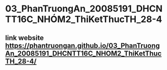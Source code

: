 # 03_PhanTruongAn_20085191_DHCNTT16C_NHÓM2_ThiKetThucTH_28-4
## link website https://phantruongan.github.io/03_PhanTruongAn_20085191_DHCNTT16C_NHOM2_ThiKetThucTH_28-4/
